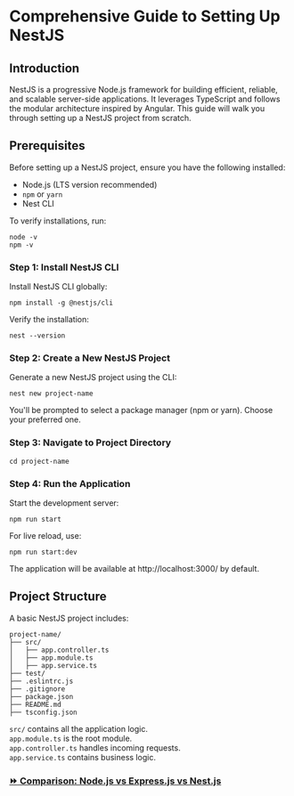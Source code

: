 # Comprehensive Guide to Setting Up NestJS
## Introduction

NestJS is a progressive Node.js framework for building efficient, reliable, and scalable server-side applications. It leverages TypeScript and follows the modular architecture inspired by Angular.
This guide will walk you through setting up a NestJS project from scratch.

## Prerequisites
Before setting up a NestJS project, ensure you have the following installed:

- Node.js (LTS version recommended)
- `npm` or `yarn`
- Nest CLI

To verify installations, run:
```
node -v
npm -v
```

### Step 1: Install NestJS CLI
Install NestJS CLI globally:
```
npm install -g @nestjs/cli
```
Verify the installation:
```
nest --version
```

### Step 2: Create a New NestJS Project
Generate a new NestJS project using the CLI:
```
nest new project-name
```
You'll be prompted to select a package manager (npm or yarn). Choose your preferred one.

### Step 3: Navigate to Project Directory
```
cd project-name
```
### Step 4: Run the Application
Start the development server:
```
npm run start
```
For live reload, use:
```
npm run start:dev
```
The application will be available at http://localhost:3000/ by default.
## Project Structure

A basic NestJS project includes:
```
project-name/
├── src/
│   ├── app.controller.ts
│   ├── app.module.ts
│   ├── app.service.ts
├── test/
├── .eslintrc.js
├── .gitignore
├── package.json
├── README.md
├── tsconfig.json
```
`src/` contains all the application logic.</br>
`app.module.ts` is the root module.</br>
`app.controller.ts` handles incoming requests.</br>
`app.service.ts` contains business logic.</br>
### [:fast_forward: Comparison: Node.js vs Express.js vs Nest.js](https://github.com/dev-satri/NestJs-Documentation/blob/main/Node-Express-Nest.md)
